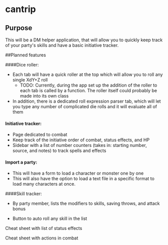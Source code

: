 # cantrip
## Purpose
This will be a DM helper application, that will allow you to quickly keep track of your party's skills and have a basic 
initiative tracker.

##Planned features

####Dice roller:

* Each tab will have a quick roller at the top which will allow you to roll any single XdY+Z roll
  * TODO: Currently, during the app set up the addition of the roller to each tab is called by a function. The roller 
  itself could probably be made into its own class
* In addition, there is a dedicated roll expression parser tab, which will let you type any number of complicated die rolls
and it will evaluate all of them


#### Initiative tracker:
* Page dedicated to combat
* Keep track of the initiative order of combat, status effects, and HP
* Sidebar with a list of number counters (takes in: starting number, source, and notes) to track spells and effects


#### Import a party:
* This will have a form to load a character or monster one by one
* This will also have the option to load a text file in a specific format to load many characters at once.

####Skill tracker:
* By party member, lists the modifiers to skills, saving throws, and attack bonus

* Button to auto roll any skill in the list



Cheat sheet with list of status effects

Cheat sheet with actions in combat


